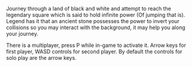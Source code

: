 Journey through a land of black and white and attempt to reach the legendary square which is said to hold infinite power (Of jumping that is). Legend has it that an ancient stone possesses the power to invert your collisions so you may interact with the background, it may help you along your journey.

There is a multiplayer, press P while in-game to activate it. Arrow keys for first player, WASD controls for second player. By default the controls for solo play are the arrow keys.